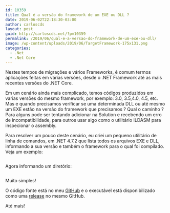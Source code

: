 ```yaml
---
id: 10359
title: Qual é a versão do framework de um EXE ou DLL ?
date: 2019-06-02T22:18:30-03:00
author: carloscds
layout: post
guid: http://carloscds.net/?p=10359
permalink: /2019/06/qual-e-a-versao-do-framework-de-um-exe-ou-dll/
image: /wp-content/uploads/2019/06/TargetFramework-175x131.png
categories:
  - .Net
  - .Net Core
---
```

Nestes tempos de migrações e vários Frameworks, é comum termos aplicações feitas em várias versões, desde o .NET Framework até as mais recentes versões do .NET Core.

Em um cenário ainda mais complicado, temos códigos produzidos em varias versões do mesmo framework, por exemplo: 3.0, 3.5,4.0, 4.5, etc. Mas e quando precisamos verificar se uma determinada DLL ou até mesmo um EXE estão na versão do framework que precisamos ? Qual o caminho ? Para alguns pode ser tentando adicionar na Solution e recebendo um erro de incompatibilidade, para outros usar algo como o utilitário ILDASM para inspecionar o assembly.

Para resolver um pouco deste cenário, eu criei um pequeno utilitário de linha de comandos, em .NET 4.7.2 que lista todos os arquivos EXE e DLL, informando a sua versão e também o framework para o qual foi compilado. Veja um exemplo:<figure class="wp-block-image">

<img src="https://carloscds.net/wp-content/uploads/2019/06/image.png" alt="" class="wp-image-10360" srcset="http://carloscds.net/wp-content/uploads/2019/06/image.png 775w, http://carloscds.net/wp-content/uploads/2019/06/image-300x22.png 300w, http://carloscds.net/wp-content/uploads/2019/06/image-768x56.png 768w" sizes="(max-width: 775px) 100vw, 775px" /> </figure> 

Agora informando um diretório:<figure class="wp-block-image">

<img src="https://carloscds.net/wp-content/uploads/2019/06/image-3.png" alt="" class="wp-image-10363" srcset="http://carloscds.net/wp-content/uploads/2019/06/image-3.png 826w, http://carloscds.net/wp-content/uploads/2019/06/image-3-300x97.png 300w, http://carloscds.net/wp-content/uploads/2019/06/image-3-768x247.png 768w" sizes="(max-width: 826px) 100vw, 826px" /> </figure> 

Muito simples!

O código fonte está no meu [GitHub](https://github.com/carloscds/CSharpSamples) e o executável está disponibilizado como uma [release](https://github.com/carloscds/CSharpSamples/releases/tag/1.0) no mesmo GitHub.

Até mais!